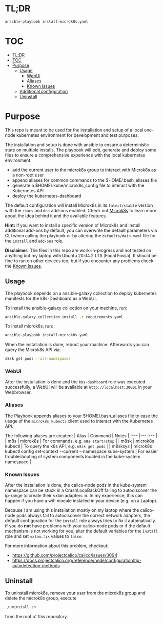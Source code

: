 # TL;DR
```bash
ansible-playbook install-microk8s.yaml
```

# TOC
- [TL;DR](#tldr)
- [TOC](#toc)
- [Purpose](#purpose)
  - [Usage](#usage)
    - [WebUI](#webui)
    - [Aliases](#aliases)
    - [Known Issues](#known-issues)
  - [Additional configuration](#additional-configuration)
  - [Uninstall](#uninstall)

# Purpose
This repo is meant to be used for the installation and setup of a local one-node kubernetes environment for development and test purposes.

The installation and setup is done with ansible to ensure a deterministic state on multiple installs. The playbook will edit, generate and deploy some files to ensure a comprehensive experience with the local kubernetes environment:

* add the current user to the microk8s group to interact with Microk8s as a non-root user
* append aliases for common commands to the $HOME/.bash_aliases file
* generate a $HOME/.kube/microk8s_config file to interact with the Kubernetes API
* deploy the kubernetes-dashboard

The default configuration will install Microk8s in its `latest/stable` version with the `rbacs` and `dns` add-ons enabled. Check out [Microk8s](https://microk8s.io) to learn more about the idea behind it and the available features.

**Hint:** If you want to install a specific version of Microk8s and install additional add-ons by default, you can overwrite the default parameters via CLI when calling the playbook or by altering the `defaults/main.yaml` file for the `install` and `add-ons` role.

**Disclaimer:** The files in this repo are work-in-progress and not tested on anything but my laptop with Ubuntu 20.04.2 LTS (Focal Fossa). It should be fine to run on other devices too, but if you encounter any problems check the [Known Issues](#known-issues).

## Usage
The playbook depends on a ansible-galaxy collection to deploy kubernetes manifests for the k8s-Dashboard as a WebUI. 

To install the ansible-galaxy collection on your machine, run:

```bash
ansible-galaxy collection install -r requirements.yaml
```

To install microk8s, run:
```bash
ansible-playbook install-microk8s.yaml
```

When the installation is done, reboot your machine. Afterwards you can query the Microk8s API via:

```bash
m8sk get pods --all-namespaces
```

### WebUI
After the installation is done and the `k8s-dashboard` role was executed successfully, a WebUI will be available at `http://localhost:30001` in your Webbrowser.

### Aliases
The Playbook appends aliases to your $HOME/.bash_aliases file to ease the usage of the `microk8s kubectl` client used to interact with the Kubernetes API.

The following aliases are created:
| Alias	| Command | Notes |
|---	|---	|---	|
| m8s | microk8s | For commands, e.g. `m8s start/stop` |
| m8sk | microk8s kubectl | To query the k8s API, e.g. `m8sk get pods` |
| m8sksys | microk8s kubectl config set-context --current --namespace kube-system | For easier troubleshooting of system components located in the kube-system namespace |

### Known Issues
After the installation is done, the calico-node pods in the kube-system namespace can be stuck in a CrashLoopBackOff failing to autodiscover the ip-range to create their vxlan adapters in. In my experience, this can happen if you have a wifi module installed in your device (e.g. on a Laptop).

Because I am using this installation mostly on my laptop where the calico-node pods always fail to autodiscover the correct network adapters, the default configuration for the `install` role always tries to fix it automatically. If you do **not** have problems with your calico-node pods or if the default mechanism is not working for you, alter the default variables for the `install` role and set `vxlan.fix` values to `false`.


For more information about this problem, checkout:
* https://github.com/projectcalico/calico/issues/3094
* https://docs.projectcalico.org/reference/node/configuration#ip-autodetection-methods

## Uninstall
To uninstall microk8s, remove your user from the microk8s group and delete the microk8s group, execute

```bash
./uninstall.sh
```

from the root of this repository.